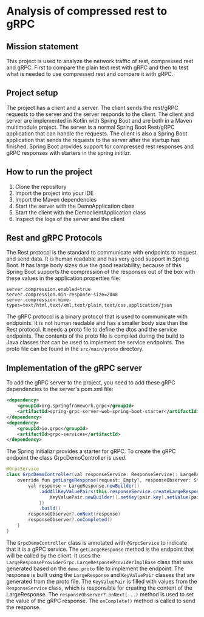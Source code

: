 # Analysis of compressed rest to gRPC

## Mission statement
This project is used to analyze the network traffic of rest, compressed rest and gRPC. First to compare the 
plain text rest with gRPC and then to test what is needed to use compressed rest and compare it with gRPC.

## Project setup
The project has a client and a server. The client sends the rest/gRPC requests to the server and the server
responds to the client. The client and server are implemented in Kotlin with Spring Boot and are both in a
Maven multimodule project. The server is a normal Spring Boot Rest/gRPC application that can handle the requests.
The client is also a Spring Boot application that sends the requests to the server after the startup has finished.
Spring Boot provides support for compressed rest responses and gRPC responses with starters in the spring initilzr.

## How to run the project
1. Clone the repository
2. Import the project into your IDE
3. Import the Maven dependencies
4. Start the server with the DemoApplication class
5. Start the client with the DemoclientApplication class
6. Inspect the logs of the server and the client

## Rest and gRPC Protocols
The Rest protocol is the standard to communicate with endpoints to request and send data. It is human readable
and has very good support in Spring Boot. It has large body sizes due the good readability, because of this 
Spring Boot supports the compression of the responses out of the box with these values in the application.properties file:
```properties
server.compression.enabled=true
server.compression.min-response-size=2048
server.compression.mime-types=text/html,text/xml,text/plain,text/css,application/json
```
The gRPC protocol is a binary protocol that is used to communicate with endpoints. It is not human readable
and has a smaller body size than the Rest protocol. It needs a proto file to define the dtos and the service endpoints.
The contents of the proto file is compiled during the build to Java classes that can be used to implement the service endpoints.
The proto file can be found in the `src/main/proto` directory.

## Implementation of the gRPC server
To add the gRPC server to the project, you need to add these gRPC dependencies to the server's pom.xml file:
```xml
<dependency>
	<groupId>org.springframework.grpc</groupId>
	<artifactId>spring-grpc-server-web-spring-boot-starter</artifactId>
</dependency>
<dependency>
	<groupId>io.grpc</groupId>
	<artifactId>grpc-services</artifactId>
</dependency>
```
The Spring Initializr provides a starter for gRPC. To create the gRPC endpoint the class GrpcDemoController is used.  
```java
@GrpcService
class GrpcDemoController(val responseService: ResponseService): LargeResponseProviderGrpc.LargeResponseProviderImplBase() {
    override fun getLargeResponse(request: Empty?, responseObserver: StreamObserver<LargeResponse?>?) {
        val response = LargeResponse.newBuilder()
            .addAllKeyValuePairs(this.responseService.createLargeResponse().keyValuePairs.map { pair ->
                KeyValuePair.newBuilder().setKey(pair.key).setValue(pair.value).build()
            })
            .build()
        responseObserver?.onNext(response)
        responseObserver?.onCompleted()
    }
}
```
The `GrpcDemoController` class is annotated with `@GrpcService` to indicate that it is a gRPC service. The `getLargeResponse` method is the endpoint that will be called by the client. 
It uses the `LargeResponseProviderGrpc.LargeResponseProviderImplBase` class that was generated based on the `demo.proto` file to implement the endpoint. 
The response is built using the `LargeResponse` and `KeyValuePair` classes that are generated from the proto file.
The `KeyValuePair` is filled with values from the `ResponseService` class, which is responsible for creating the content of the LargeResponse.
The `responseObserver?.onNext(...)` method is used to set the value of the gRPC response. The `onComplete()` method is called to send the response.

